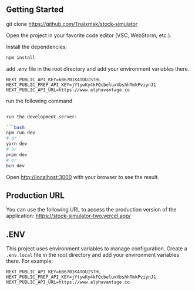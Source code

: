 ## Getting Started

git clone https://github.com/Tnalxmsk/stock-simulator

Open the project in your favorite code editor (VSC, WebStorm, etc.).

Install the dependencies:
```bash
npm install
```

add .env file in the root directory and add your environment variables there.
```
NEXT_PUBLIC_API_KEY=6B670IK4TOUISTHL
NEXT_PUBLIC_PREP_API_KEY=jYtywKy4kFQcbeluxVbshhTmkPviynJ1
NEXT_PUBLIC_API_URL=https://www.alphavantage.co

```

run the following command

```bash

run the development server:

```bash
npm run dev
# or
yarn dev
# or
pnpm dev
# or
bun dev
```

Open [http://localhost:3000](http://localhost:3000) with your browser to see the result.

## Production URL

You can use the following URL to access the production version of the application:
https://stock-simulator-two.vercel.app/

## .ENV
This project uses environment variables to manage configuration. Create a `.env.local` file in the root directory and add your environment variables there. For example:

```
NEXT_PUBLIC_API_KEY=6B670IK4TOUISTHL
NEXT_PUBLIC_PREP_API_KEY=jYtywKy4kFQcbeluxVbshhTmkPviynJ1
NEXT_PUBLIC_API_URL=https://www.alphavantage.co

```
